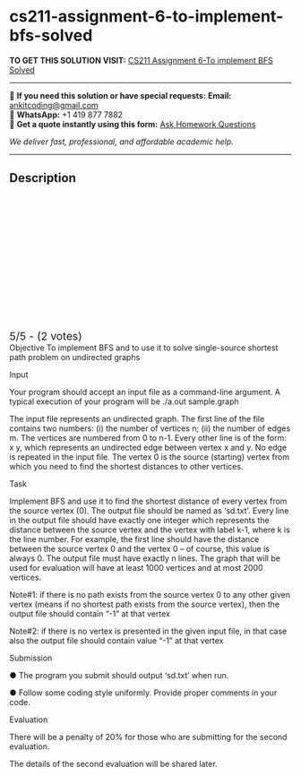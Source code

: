 # cs211-assignment-6-to-implement-bfs-solved
**TO GET THIS SOLUTION VISIT:** [CS211 Assignment 6-To implement BFS Solved](https://www.ankitcodinghub.com/product/cs-211-data-structures-and-algorithms-lab-solved-6/)


---

📩 **If you need this solution or have special requests:** **Email:** ankitcoding@gmail.com  
📱 **WhatsApp:** +1 419 877 7882  
📄 **Get a quote instantly using this form:** [Ask Homework Questions](https://www.ankitcodinghub.com/services/ask-homework-questions/)

*We deliver fast, professional, and affordable academic help.*

---

<h2>Description</h2>



<div class="kk-star-ratings kksr-auto kksr-align-center kksr-valign-top" data-payload="{&quot;align&quot;:&quot;center&quot;,&quot;id&quot;:&quot;116675&quot;,&quot;slug&quot;:&quot;default&quot;,&quot;valign&quot;:&quot;top&quot;,&quot;ignore&quot;:&quot;&quot;,&quot;reference&quot;:&quot;auto&quot;,&quot;class&quot;:&quot;&quot;,&quot;count&quot;:&quot;2&quot;,&quot;legendonly&quot;:&quot;&quot;,&quot;readonly&quot;:&quot;&quot;,&quot;score&quot;:&quot;5&quot;,&quot;starsonly&quot;:&quot;&quot;,&quot;best&quot;:&quot;5&quot;,&quot;gap&quot;:&quot;4&quot;,&quot;greet&quot;:&quot;Rate this product&quot;,&quot;legend&quot;:&quot;5\/5 - (2 votes)&quot;,&quot;size&quot;:&quot;24&quot;,&quot;title&quot;:&quot;CS211 Assignment 6-To implement BFS Solved&quot;,&quot;width&quot;:&quot;138&quot;,&quot;_legend&quot;:&quot;{score}\/{best} - ({count} {votes})&quot;,&quot;font_factor&quot;:&quot;1.25&quot;}">

<div class="kksr-stars">

<div class="kksr-stars-inactive">
            <div class="kksr-star" data-star="1" style="padding-right: 4px">


<div class="kksr-icon" style="width: 24px; height: 24px;"></div>
        </div>
            <div class="kksr-star" data-star="2" style="padding-right: 4px">


<div class="kksr-icon" style="width: 24px; height: 24px;"></div>
        </div>
            <div class="kksr-star" data-star="3" style="padding-right: 4px">


<div class="kksr-icon" style="width: 24px; height: 24px;"></div>
        </div>
            <div class="kksr-star" data-star="4" style="padding-right: 4px">


<div class="kksr-icon" style="width: 24px; height: 24px;"></div>
        </div>
            <div class="kksr-star" data-star="5" style="padding-right: 4px">


<div class="kksr-icon" style="width: 24px; height: 24px;"></div>
        </div>
    </div>

<div class="kksr-stars-active" style="width: 138px;">
            <div class="kksr-star" style="padding-right: 4px">


<div class="kksr-icon" style="width: 24px; height: 24px;"></div>
        </div>
            <div class="kksr-star" style="padding-right: 4px">


<div class="kksr-icon" style="width: 24px; height: 24px;"></div>
        </div>
            <div class="kksr-star" style="padding-right: 4px">


<div class="kksr-icon" style="width: 24px; height: 24px;"></div>
        </div>
            <div class="kksr-star" style="padding-right: 4px">


<div class="kksr-icon" style="width: 24px; height: 24px;"></div>
        </div>
            <div class="kksr-star" style="padding-right: 4px">


<div class="kksr-icon" style="width: 24px; height: 24px;"></div>
        </div>
    </div>
</div>


<div class="kksr-legend" style="font-size: 19.2px;">
            5/5 - (2 votes)    </div>
    </div>
Objective To implement BFS and to use it to solve single-source shortest path problem on undirected graphs

Input

Your program should accept an input file as a command-line argument. A typical execution of your program will be ./a.out sample.graph

The input file represents an undirected graph. The first line of the file contains two numbers: (i) the number of vertices n; (ii) the number of edges m. The vertices are numbered from 0 to n-1. Every other line is of the form: x y, which represents an undirected edge between vertex x and y. No edge is repeated in the input file. The vertex 0 is the source (starting) vertex from which you need to find the shortest distances to other vertices.

Task

Implement BFS and use it to find the shortest distance of every vertex from the source vertex (0). The output file should be named as ‘sd.txt’. Every line in the output file should have exactly one integer which represents the distance between the source vertex and the vertex with label k-1, where k is the line number. For example, the first line should have the distance between the source vertex 0 and the vertex 0 – of course, this value is always 0. The output file must have exactly n lines. The graph that will be used for evaluation will have at least 1000 vertices and at most 2000 vertices.

Note#1: if there is no path exists from the source vertex 0 to any other given vertex (means if no shortest path exists from the source vertex), then the output file should contain “-1” at that vertex

Note#2: if there is no vertex is presented in the given input file, in that case also the output file should contain value “-1” at that vertex

Submission

● The program you submit should output ‘sd.txt’ when run.

● Follow some coding style uniformly. Provide proper comments in your code.

Evaluation

There will be a penalty of 20% for those who are submitting for the second evaluation.

The details of the second evaluation will be shared later.

